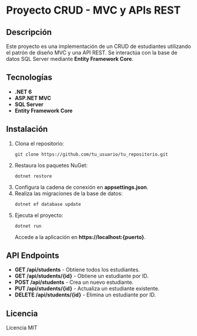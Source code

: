 <h1>Proyecto CRUD - MVC y APIs REST</h1>

<h2>Descripción</h2>
<p>Este proyecto es una implementación de un CRUD de estudiantes utilizando el patrón de diseño MVC y una API REST. Se interactúa con la base de datos SQL Server mediante <strong>Entity Framework Core</strong>.</p>

<h2>Tecnologías</h2>
<ul>
  <li><strong>.NET 6</strong></li>
  <li><strong>ASP.NET MVC</strong></li>
  <li><strong>SQL Server</strong></li>
  <li><strong>Entity Framework Core</strong></li>
</ul>

<h2>Instalación</h2>
<ol>
  <li>Clona el repositorio:</li>
  <pre><code>git clone https://github.com/tu_usuario/tu_repositorio.git</code></pre>
  <li>Restaura los paquetes NuGet:</li>
  <pre><code>dotnet restore</code></pre>
  <li>Configura la cadena de conexión en <strong>appsettings.json</strong>.</li>
  <li>Realiza las migraciones de la base de datos:</li>
  <pre><code>dotnet ef database update</code></pre>
  <li>Ejecuta el proyecto:</li>
  <pre><code>dotnet run</code></pre>
  <p>Accede a la aplicación en <strong>https://localhost:{puerto}</strong>.</p>
</ol>

<h2>API Endpoints</h2>
<ul>
  <li><strong>GET /api/students</strong> - Obtiene todos los estudiantes.</li>
  <li><strong>GET /api/students/{id}</strong> - Obtiene un estudiante por ID.</li>
  <li><strong>POST /api/students</strong> - Crea un nuevo estudiante.</li>
  <li><strong>PUT /api/students/{id}</strong> - Actualiza un estudiante existente.</li>
  <li><strong>DELETE /api/students/{id}</strong> - Elimina un estudiante por ID.</li>
</ul>

<h2>Licencia</h2>
<p>Licencia MIT</p>
